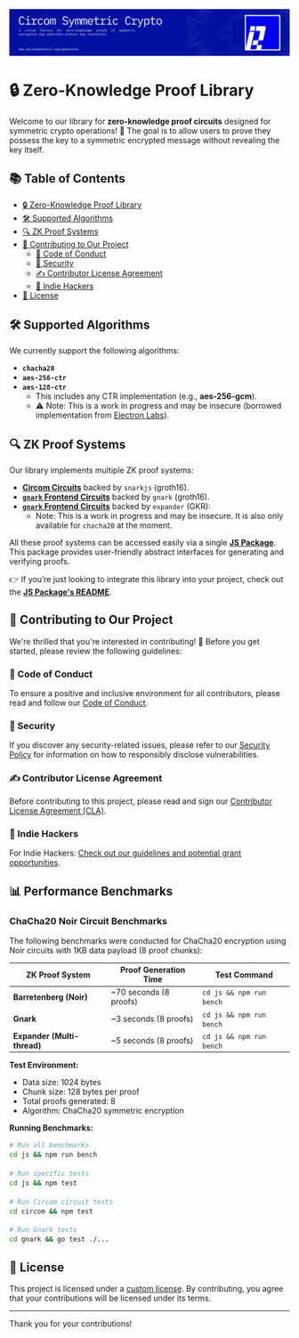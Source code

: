 <div align="center">
    <img src="https://raw.githubusercontent.com/reclaimprotocol/.github/main/assets/banners/Circom.png" alt="Circom Banner" />
</div>

# 🔒 Zero-Knowledge Proof Library

Welcome to our library for **zero-knowledge proof circuits** designed for symmetric crypto operations! 🚀 The goal is to allow users to prove they possess the key to a symmetric encrypted message without revealing the key itself.

## 📚 Table of Contents
- [🔒 Zero-Knowledge Proof Library](#-zero-knowledge-proof-library)
- [🛠️ Supported Algorithms](#-supported-algorithms)
- [🔍 ZK Proof Systems](#-zk-proof-systems)
- [🤝 Contributing to Our Project](#-contributing-to-our-project)
    - [📜 Code of Conduct](#-code-of-conduct)
    - [🔐 Security](#-security)
    - [✍️ Contributor License Agreement](#-contributor-license-agreement)
    - [🌱 Indie Hackers](#-indie-hackers)
- [📄 License](#-license)

## 🛠️ Supported Algorithms
We currently support the following algorithms:
- **`chacha20`**
- **`aes-256-ctr`**
- **`aes-128-ctr`**
    - This includes any CTR implementation (e.g., **aes-256-gcm**).
    - ⚠️ Note: This is a work in progress and may be insecure (borrowed implementation from [Electron Labs](https://github.com/Electron-Labs/aes-circom)).

## 🔍 ZK Proof Systems
Our library implements multiple ZK proof systems:
- **[Circom Circuits](/circom/)** backed by `snarkjs` (groth16).
- **[`gnark` Frontend Circuits](/gnark/)** backed by `gnark` (groth16).
- **[`gnark` Frontend Circuits](/expander/)** backed by `expander` (GKR):
    - Note: This is a work in progress and may be insecure. It is also only available for `chacha20` at the moment.

All these proof systems can be accessed easily via a single **[JS Package](/js)**. This package provides user-friendly abstract interfaces for generating and verifying proofs.

👉 If you’re just looking to integrate this library into your project, check out the **[JS Package's README](/js/readme.md)**.

## 🤝 Contributing to Our Project

We're thrilled that you're interested in contributing! 🎉 Before you get started, please review the following guidelines:

### 📜 Code of Conduct

To ensure a positive and inclusive environment for all contributors, please read and follow our [Code of Conduct](https://github.com/reclaimprotocol/.github/blob/main/Code-of-Conduct.md).

### 🔐 Security
If you discover any security-related issues, please refer to our [Security Policy](https://github.com/reclaimprotocol/.github/blob/main/SECURITY.md) for information on how to responsibly disclose vulnerabilities.

### ✍️ Contributor License Agreement

Before contributing to this project, please read and sign our [Contributor License Agreement (CLA)](https://github.com/reclaimprotocol/.github/blob/main/CLA.md).

### 🌱 Indie Hackers

For Indie Hackers: [Check out our guidelines and potential grant opportunities](https://github.com/reclaimprotocol/.github/blob/main/Indie-Hackers.md).

## 📊 Performance Benchmarks

### ChaCha20 Noir Circuit Benchmarks

The following benchmarks were conducted for ChaCha20 encryption using Noir circuits with 1KB data payload (8 proof chunks):

| ZK Proof System | Proof Generation Time | Test Command |
|---|---|---|
| **Barretenberg (Noir)** | ~70 seconds (8 proofs) | `cd js && npm run bench` |
| **Gnark** | ~3 seconds (8 proofs) | `cd js && npm run bench` |
| **Expander (Multi-thread)** | ~5 seconds (8 proofs) | `cd js && npm run bench` |

**Test Environment:**
- Data size: 1024 bytes
- Chunk size: 128 bytes per proof
- Total proofs generated: 8
- Algorithm: ChaCha20 symmetric encryption

**Running Benchmarks:**

```bash
# Run all benchmarks
cd js && npm run bench

# Run specific tests
cd js && npm test

# Run Circom circuit tests
cd circom && npm test

# Run Gnark tests
cd gnark && go test ./...
```

## 📄 License

This project is licensed under a [custom license](https://github.com/reclaimprotocol/.github/blob/main/LICENSE). By contributing, you agree that your contributions will be licensed under its terms.

---

Thank you for your contributions!
